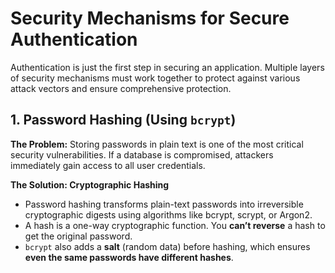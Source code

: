 # Security Mechanisms for Secure Authentication
Authentication is just the first step in securing an application. Multiple layers of security mechanisms must work together to protect against various attack vectors and ensure comprehensive protection.

## 1. Password Hashing (Using `bcrypt`)
**The Problem:** Storing passwords in plain text is one of the most critical security vulnerabilities. If a database is compromised, attackers immediately gain access to all user credentials.

**The Solution: Cryptographic Hashing**
- Password hashing transforms plain-text passwords into irreversible cryptographic digests using algorithms like bcrypt, scrypt, or Argon2.
- A hash is a one-way cryptographic function. You **can’t reverse** a hash to get the original password.
- `bcrypt` also adds a **salt** (random data) before hashing, which ensures **even the same passwords have different hashes**.
